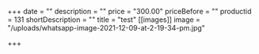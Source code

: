 +++
date = ""
description = ""
price = "300.00"
priceBefore = ""
productid = 131
shortDescription = ""
title = "test"
[[images]]
image = "/uploads/whatsapp-image-2021-12-09-at-2-19-34-pm.jpg"

+++
